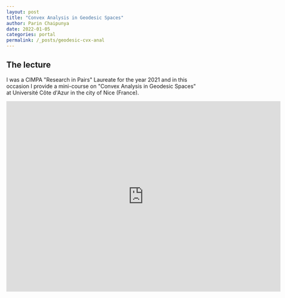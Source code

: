 ```yaml
---
layout: post
title: "Convex Analysis in Geodesic Spaces"
author: Parin Chaipunya
date: 2022-01-05
categories: portal
permalink: /_posts/geodesic-cvx-anal
---
```


<!-- Google tag (gtag.js) -->
<script async src="https://www.googletagmanager.com/gtag/js?id=G-YDJ2EH8F91"></script>
<script>
  window.dataLayer = window.dataLayer || [];
  function gtag(){dataLayer.push(arguments);}
  gtag('js', new Date());

  gtag('config', 'G-YDJ2EH8F91');
</script>

## The lecture

I was a CIMPA "Research in Pairs" Laureate for the year 2021 and in this occasion I provide a mini-course on "Convex Analysis in Geodesic Spaces" at Université Côte d'Azur in the city of Nice (France).

<iframe width="720" height="500" src="https://www.youtube.com/embed/videoseries?si=V2zdJ7iPA0a1EZDq&amp;list=PLNolDLo1S5yE3jUFjZJAevBu8wflh_LiW" title="YouTube video player" frameborder="0" allow="accelerometer; autoplay; clipboard-write; encrypted-media; gyroscope; picture-in-picture; web-share" referrerpolicy="strict-origin-when-cross-origin" allowfullscreen></iframe>
